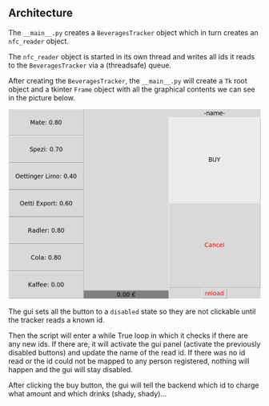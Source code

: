 Architecture
---

The `__main__.py` creates a `BeveragesTracker` object which in turn creates an
`nfc_reader` object.

The `nfc_reader` object is started in its own thread and writes all ids it
reads to the `BeveragesTracker` via a (threadsafe) queue.

After creating the `BeveragesTracker`, the `__main__.py` will create a `Tk`
root object and a tkinter `Frame` object with all the graphical contents we can
see in the picture below.

![tkinter gui](documentation/files/tkinter_gui.png)

The gui sets all the button to a `disabled` state so they are not clickable
until the tracker reads a known id.

Then the script will enter a while True loop in which it checks if there are
any new ids.  If there are, it will activate the gui panel (activate the
previously disabled buttons) and update the name of the read id.  If there was
no id read or the id could not be mapped to any person registered, nothing will
happen and the gui will stay disabled.

After clicking the buy button, the gui will tell the backend which id to charge
what amount and which drinks (shady, shady)...
